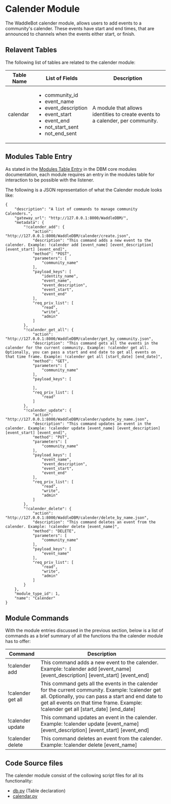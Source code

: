 # Calender Module

The WaddleBot calender module, allows users to add events to a community's calender. These events have start and end times, that are announced to channels when the events either start, or finish.

## Relavent Tables

The following list of tables are related to the calender module:

| Table Name | List of Fields | Description |
| --- | --- | --- |
| calendar | <ul><li>community_id</li><li>event_name</li><li>event_description</li><li>event_start</li><li>event_end</li><li>not_start_sent</li><li>not_end_sent</li></ul> | A module that allows identities to create events to a calender, per community. |

## Modules Table Entry

As stated in the [Modules Table Entry](https://github.com/PenguinCloud/WaddleBot-Core/blob/WaddleBot-Documentation/docs/core-modules/dbm_core_modules.md#modules-table-entry) in the DBM core modules documentation, each module requires an entry in the modules table for interaction to be possible with the listener. 

The following is a JSON representation of what the Calender module looks like:

```
{
    "description": "A list of commands to manage community Calenders.",
    "gateway_url": "http://127.0.0.1:8000/WaddleDBM/",
    "metadata": {
        "!calender_add": {
            "action": "http://127.0.0.1:8000/WaddleDBM/calender/create.json",
            "description": "This command adds a new event to the calender. Example: !calender add [event_name] [event_description] [event_start] [event_end]",
            "method": "POST",
            "parameters": [
                "community_name"
            ],
            "payload_keys": [
                "identity_name",
                "event_name",
                "event_description",
                "event_start",
                "event_end"
            ],
            "req_priv_list": [
                "read",
                "write",
                "admin"
            ]
        },
        "!calender_get_all": {
            "action": "http://127.0.0.1:8000/WaddleDBM/calender/get_by_community.json",
            "description": "This command gets all the events in the calender for the current community. Example: !calender get all. Optionally, you can pass a start and end date to get all events on that time frame. Example: !calender get all [start_date] [end_date]",
            "method": "GET",
            "parameters": [
                "community_name"
            ],
            "payload_keys": [

            ],
            "req_priv_list": [
                "read"
            ]
        },
        "!calender_update": {
            "action": "http://127.0.0.1:8000/WaddleDBM/calender/update_by_name.json",
            "description": "This command updates an event in the calender. Example: !calender update [event_name] [event_description] [event_start] [event_end]",
            "method": "PUT",
            "parameters": [
                "community_name"
            ],
            "payload_keys": [
                "event_name",
                "event_description",
                "event_start",
                "event_end"
            ],
            "req_priv_list": [
                "read",
                "write",
                "admin"
            ]
        },
        "!calender_delete": {
            "action": "http://127.0.0.1:8000/WaddleDBM/calender/delete_by_name.json",
            "description": "This command deletes an event from the calender. Example: !calender delete [event_name]",
            "method": "DELETE",
            "parameters": [
                "community_name"
            ],
            "payload_keys": [
                "event_name"
            ],
            "req_priv_list": [
                "read",
                "write",
                "admin"
            ]
        }
    },
    "module_type_id": 1,
    "name": "Calender"
}
```

## Module Commands

With the module entries discussed in the previous section, below is a list of commands as a brief summary of all the functions tha the calender module has to offer:

| Command | Description |
| --- | --- |
| !calender add | This command adds a new event to the calender. Example: !calender add [event_name] [event_description] [event_start] [event_end] |
| !calender get all | This command gets all the events in the calender for the current community. Example: !calender get all. Optionally, you can pass a start and end date to get all events on that time frame. Example: !calender get all [start_date] [end_date] |
| !calender update | This command updates an event in the calender. Example: !calender update [event_name] [event_description] [event_start] [event_end] |
| !calender delete | This command deletes an event from the calender. Example: !calender delete [event_name] |


## Code Source files

The calender module consist of the collowing script files for all its functionality:

- [db.py](https://github.com/PenguinCloud/WaddleDBM/blob/1.1.0-test/models/db.py) (Table declaration)
- [calendar.py](https://github.com/PenguinCloud/WaddleDBM/blob/1.1.0-test/controllers/calendar.py)
